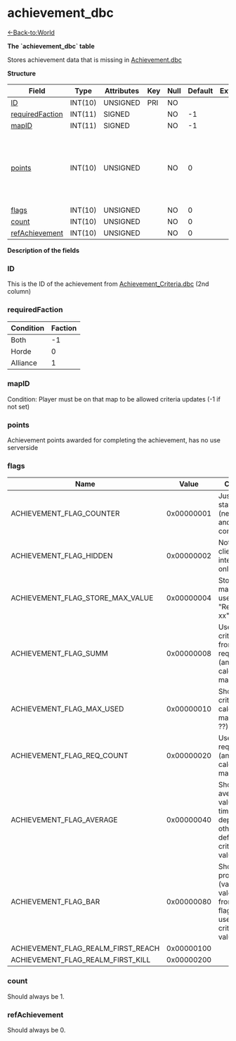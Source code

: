 # achievement\_dbc

[<-Back-to:World](database-world.md)

**The \`achievement\_dbc\` table**

Stores achievement data that is missing in [Achievement.dbc](Achievement)

**Structure**

| Field                | Type    | Attributes | Key | Null | Default | Extra | Comment                                                                          |
|----------------------|---------|------------|-----|------|---------|-------|----------------------------------------------------------------------------------|
| [ID][1]              | INT(10) | UNSIGNED   | PRI | NO   |         |       |                                                                                  |
| [requiredFaction][2] | INT(11) | SIGNED     |     | NO   | -1      |       |                                                                                  |
| [mapID][3]           | INT(11) | SIGNED     |     | NO   | -1      |       |                                                                                  |
| [points][4]          | INT(10) | UNSIGNED   |     | NO   | 0       |       | Achievement points awarded for completing the achievement, has no use serverside |
| [flags][5]           | INT(10) | UNSIGNED   |     | NO   | 0       |       |                                                                                  |
| [count][6]           | INT(10) | UNSIGNED   |     | NO   | 0       |       |                                                                                  |
| [refAchievement][7]  | INT(10) | UNSIGNED   |     | NO   | 0       |       |                                                                                  |

[1]: #id
[2]: #requiredfaction
[3]: #mapid
[4]: #points
[5]: #flags
[6]: #count
[7]: #refachievement

**Description of the fields**

### ID

This is the ID of the achievement from [Achievement\_Criteria.dbc](Achievement+Criteria) (2nd column)

### requiredFaction

| Condition | Faction |
|-----------|---------|
| Both      | -1      |
| Horde     | 0       |
| Alliance  | 1       |

### mapID

Condition: Player must be on that map to be allowed criteria updates (-1 if not set)

### points

Achievement points awarded for completing the achievement, has no use serverside

### flags

| Name                               | Value      | Comment                                                                                              |
|------------------------------------|------------|------------------------------------------------------------------------------------------------------|
| ACHIEVEMENT_FLAG_COUNTER           | 0x00000001 | Just count statistic (never stop and complete)                                                       |
| ACHIEVEMENT_FLAG_HIDDEN            | 0x00000002 | Not sent to client - internal use only                                                               |
| ACHIEVEMENT_FLAG_STORE_MAX_VALUE   | 0x00000004 | Store only max value? used only in "Reach level xx"                                                  |
| ACHIEVEMENT_FLAG_SUMM              | 0x00000008 | Use summ criteria value from all reqirements (and calculate max value)                               |
| ACHIEVEMENT_FLAG_MAX_USED          | 0x00000010 | Show max criteria (and calculate max value ??)                                                       |
| ACHIEVEMENT_FLAG_REQ_COUNT         | 0x00000020 | Use not zero req count (and calculate max value)                                                     |
| ACHIEVEMENT_FLAG_AVERAGE           | 0x00000040 | Show as average value (value / time_in_days) depend from other flag (by def use last criteria value) |
| ACHIEVEMENT_FLAG_BAR               | 0x00000080 | Show as progress bar (value / max vale) depend from other flag (by def use last criteria value)      |
| ACHIEVEMENT_FLAG_REALM_FIRST_REACH | 0x00000100 |                                                                                                      |
| ACHIEVEMENT_FLAG_REALM_FIRST_KILL  | 0x00000200 |                                                                                                      |

### count

Should always be 1.

### refAchievement

Should always be 0.
